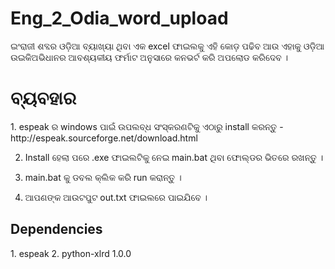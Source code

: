 # Eng_2_Odia_word_upload
ଇଂରାଜୀ ଶବ୍ଦର ଓଡ଼ିଆ ବ୍ୟାଖ୍ୟା ଥିବା ଏକ excel ଫାଇଲକୁ ଏହି କୋଡ଼ ପଢିବ ଆଉ ଏହାକୁ ଓଡ଼ିଆ ଉଇକିଅଭିଧାନର ଆବଶ୍ୟକୀୟ ଫର୍ମାଟ ଅନୁସାରେ କନଭର୍ଟ କରି ଅପଲୋଡ କରିଦେବ ।

<h1><b>ବ୍ୟବହାର</b></h1>
1.	espeak ର  windows ପାଇଁ ଉପଲବ୍ଧ ସଂସ୍କରଣଟିକୁ ଏଠାରୁ  install କରନ୍ତୁ  - http://espeak.sourceforge.net/download.html 

2.	Install ହେଲା ପରେ   .exe ଫାଇଲଟିକୁ ନେଇ  main.bat ଥିବା ଫୋଲ୍ଡର ଭିତରେ ରଖନ୍ତୁ । 

3.	main.bat କୁ ଡବଲ କ୍ଲିକ କରି run କରାନ୍ତୁ । 

4.	ଆପଣଙ୍କ ଆଉଟପୁଟ out.txt ଫାଇଲରେ ପାଇଯିବେ ।

<h2>Dependencies</h2>
1. espeak
2. python-xlrd 1.0.0
